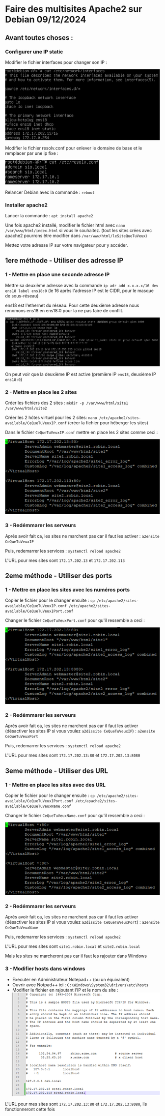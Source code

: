 # Faire des multisites Apache2 sur Debian 09/12/2024



## Avant toutes choses :

### Configurer une IP static

Modifier le fichier interfaces pour changer son IP :

![](Capture/interfaces.png)

Modifier le fichier resolv.conf pour enlever le domaine de base et le remplacer par une ip fixe :

![](Capture/resolv.png)

Relancer Debian avec la commande : ```reboot```

### Installer apache2

Lancer la commande : ```apt install apache2```

Une fois apache2 installé, modifier le fichier html avec ```nano /var/www/html/index.html``` si vous le souhaitez.
(tout les sites crées avec apache2 pourrons être modifier dans ```/var/www/html/leSiteQueTuVeux```)

Mettez votre adresse IP sur votre navigateur pour y accéder.

## 1ere méthode - Utiliser des adresse IP

### 1 - Mettre en place une seconde adresse IP

Mettre sa deuxième adresse avec la commande ```ip adr add x.x.x.x/16 dev ens18 label ens18:0```
(le 16 après l'adresse IP est le CIDR, pour le masque de sous-réseau)

ens18 est l'ethernet du réseau.
Pour cette deuxième adresse nous renomons ens18 en ens18:0 pour la ne pas faire de conflit.

![](Capture/IP2.png)

On peut voir que la deuxième IP est active (première IP ```ens18```, deuxième IP ```ens18:0```)

### 2 - Mettre en place les 2 sites

Créer les fichiers des 2 sites : ```mkdir -p /var/www/html/site1 /var/www/html/site2```

Créer les 2 hôtes virtuel pour les 2 sites: ```nano /etc/apache2/sites-available/CeQueTuVeuxIP.conf``` (créer la fichier pour héberger les sites)

Dans le fichier ```CeQueTuVeuxIP.conf``` mettre en place les 2 sites comme ceci :

![](Capture/ip_vhosts.png)

### 3 - Redémmarer les serveurs

Après avoir fait ca, les sites ne marchent pas car il faut les activer : ```a2ensite CeQueTuVeuxIP```

Puis, redemarrer les services : ```systemctl reload apache2```

L'URL pour mes sites sont ```172.17.202.13``` et ```172.17.202.113```

## 2eme méthode - Utiliser des ports

### 1 - Mettre en place les sites avec les numéros ports

Copier le fichier pour le changer ensuite : ```cp /etc/apache2/sites-available/CeQueTuVeuxIP.conf /etc/apache2/sites-available/CeQueTuVeuxIPort.conf```

Changer le fichier ```CeQueTuVeuxPort.conf``` pour qu'il ressemble a ceci : 

![](Capture/port_vhosts.png)

### 2 - Redémmarer les serveurs

Après avoir fait ca, les sites ne marchent pas car il faut les activer (désactiver les sites IP si vous voulez ```a2dissite CeQueTuVeuxIP```) : ```a2ensite CeQueTuVeuxPort```

Puis, redemarrer les services : ```systemctl reload apache2```

L'URL pour mes sites sont ```172.17.202.13:80``` et ```172.17.202.13:8080```

## 3eme méthode - Utiliser des URL

### 1 - Mettre en place les sites avec des URL

Copier le fichier pour le changer ensuite : ```cp /etc/apache2/sites-available/CeQueTuVeuxIPort.conf /etc/apache2/sites-available/CeQueTuVeuxName.conf```

Changer le fichier ```CeQueTuVeuxName.conf``` pour qu'il ressemble a ceci : 

![](Capture/name_hosts.png)

### 2 - Redémmarer les serveurs

Après avoir fait ca, les sites ne marchent pas car il faut les activer (désactiver les sites IP si vous voulez ```a2dissite CeQueTuVeuxPort```) : ```a2ensite CeQueTuVeuxName```

Puis, redemarrer les services : ```systemctl reload apache2```

L'URL pour mes sites sont ```site1.robin.local``` et ```site2.robin.local```

Mais les sites ne marcheront pas car il faut les rajouter dans Windows

### 3 - Modifier hosts dans windows

- Éxecuter en Administrateur Notepad++ (ou un équivalent)
- Ouvrir avec Notpad++ ici : ```C:\Windows\System32\drivers\etc\hosts```
- Modifier le fichier en rajoutant l'IP et le nom du site :
![](Capture/hosts.png)


L'URL pour mes sites sont ```172.17.202.13:80``` et ```172.17.202.13:8080```, ils fonctionneront cette fois


